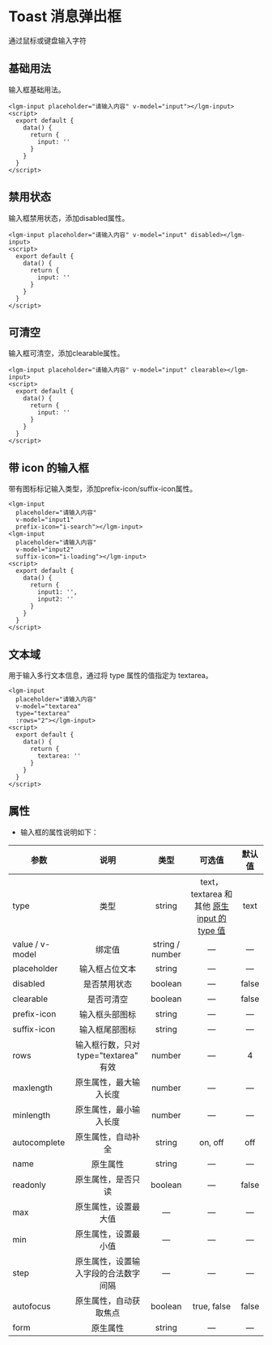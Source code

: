 # Toast  消息弹出框
通过鼠标或键盘输入字符
## 基础用法
输入框基础用法。
<ClientOnly>
 <input-demo-1></input-demo-1>
</ClientOnly>

```vue
<lgm-input placeholder="请输入内容" v-model="input"></lgm-input>
<script>
  export default {
    data() {
      return {
        input: ''
      }
    }
  }
</script>
```

## 禁用状态
输入框禁用状态，添加disabled属性。
<ClientOnly>
 <input-demo-2></input-demo-2>
</ClientOnly>

```vue
<lgm-input placeholder="请输入内容" v-model="input" disabled></lgm-input>
<script>
  export default {
    data() {
      return {
        input: ''
      }
    }
  }
</script>
```

## 可清空
输入框可清空，添加clearable属性。
<ClientOnly>
 <input-demo-3></input-demo-3>
</ClientOnly>

```vue
<lgm-input placeholder="请输入内容" v-model="input" clearable></lgm-input>
<script>
  export default {
    data() {
      return {
        input: ''
      }
    }
  }
</script>
```

## 带 icon 的输入框
带有图标标记输入类型，添加prefix-icon/suffix-icon属性。
<ClientOnly>
 <input-demo-4></input-demo-4>
</ClientOnly>

```vue
<lgm-input 
  placeholder="请输入内容" 
  v-model="input1" 
  prefix-icon="i-search"></lgm-input>
<lgm-input 
  placeholder="请输入内容" 
  v-model="input2" 
  suffix-icon="i-loading"></lgm-input>
<script>
  export default {
    data() {
      return {
        input1: '',
        input2: ''
      }
    }
  }
</script>
```

## 文本域
用于输入多行文本信息，通过将 type 属性的值指定为 textarea。
<ClientOnly>
 <input-demo-5></input-demo-5>
</ClientOnly>
```vue
<lgm-input 
  placeholder="请输入内容" 
  v-model="textarea" 
  type="textarea" 
  :rows="2"></lgm-input>
<script>
  export default {
    data() {
      return {
        textarea: ''
      }
    }
  }
</script>
```

## 属性
  - 输入框的属性说明如下：

  | 参数 | 说明 | 类型 | 可选值 | 默认值 |
  | ---- |:----:|:----:|:----:|:----:|
  | type | 类型 | string | text，textarea 和其他 [原生 input 的 type 值](https://developer.mozilla.org/en-US/docs/Web/HTML/Element/input#Form_%3Cinput%3E_types)  | text |
  | value / v-model | 绑定值 | string / number | — |  —  |
  | placeholder | 输入框占位文本 | string | — |  —  |
  | disabled | 是否禁用状态 | boolean | — | false |
  | clearable | 是否可清空 | boolean |  —   |false|
  | prefix-icon | 输入框头部图标 | string |   —    |   —    |
  | suffix-icon | 输入框尾部图标 | string |  —   |   —    |
  | rows | 输入框行数，只对 type="textarea" 有效 | number |  —   | 4 |
  | maxlength | 原生属性，最大输入长度 | number |  —   |   —    |
  | minlength | 原生属性，最小输入长度 | number |  —   |   —    |
  | autocomplete | 原生属性，自动补全 | string |on, off|   off    |
  | name | 原生属性 | string |  —   |   —    |
  | readonly | 原生属性，是否只读 | boolean |  —   |false|
  | max | 原生属性，设置最大值 |    —     |  —   |   —    |
  | min | 原生属性，设置最小值 |    —     |  —   |   —    |
  | step | 原生属性，设置输入字段的合法数字间隔 |    —     |  —   |   —    |
  | autofocus | 原生属性，自动获取焦点 | boolean |true, false|false|
  | form | 原生属性 | string |  —   |   —    |